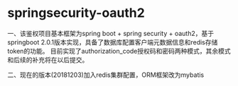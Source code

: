 # springsecurity-oauth2
一、该鉴权项目基本框架为spring boot + spring security + oauth2，基于springboot 2.0.1版本实现，具备了数据库配置客户端元数据信息和redis存储token的功能。
目前实现了authorization_code授权码和密码两种模式，其余模式和后续的补充将在以后提交。

二、现在的版本(20181203)加入redis集群配置，ORM框架改为mybatis